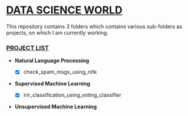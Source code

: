 # <u>DATA SCIENCE WORLD</u>

This repository contains 3 folders which contains various sub-folders as projects, on which I am currently working.

### <u>PROJECT LIST</u>

* <b>Natural Language Processing</b>
	* [x] check_spam_msgs_using_nltk
  
  
  
* <b>Supervised Machine Learning</b>
	* [x] irir_classification_using_voting_classifier 


* <b>Unsupervised Machine Learning</b>
